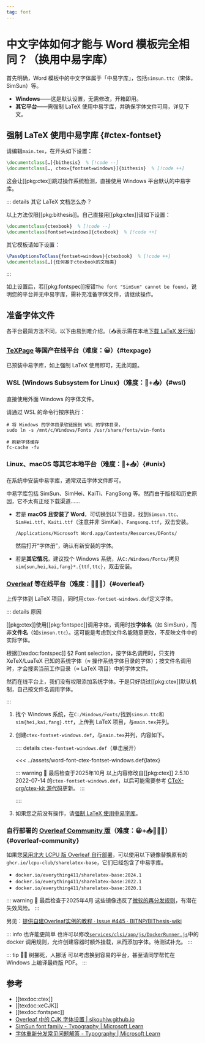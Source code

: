 ```yaml
---
tag: font
---
```


# 中文字体如何才能与 Word 模板完全相同？（换用中易字库）

首先明确，Word 模板中的中文字体属于「中易字库」，包括`simsun.ttc`（宋体，SimSun）等。

- **Windows**——这是默认设置，无需修改，开箱即用。
- **其它平台**——需强制 LaTeX 使用中易字库，并确保字体文件可用，详见下文。

## 强制 LaTeX 使用中易字库 {#ctex-fontset}

请编辑`main.tex`，在开头如下设置：

```latex
\documentclass[…]{bithesis}  % [!code --]
\documentclass[…, ctex={fontset=windows}]{bithesis}  % [!code ++]
```

这会让[[pkg:ctex]]跳过操作系统检测，直接使用 Windows 平台默认的中易字库。

::: details 其它 LaTeX 文档怎么办？

以上方法仅限[[pkg:bithesis]]。自己直接用[[pkg:ctex]]请如下设置：

```latex
\documentclass{ctexbook}  % [!code --]
\documentclass[fontset=windows]{ctexbook}  % [!code ++]
```

其它模板请如下设置：

```latex
\PassOptionsToClass{fontset=windows}{ctexbook}  % [!code ++]
\documentclass[…]{任何基于ctexbook的文档类}
```

:::

如上设置后，若[[pkg:fontspec]]报错`The font "SimSun" cannot be found`，说明您的平台并无中易字库，需补充准备字体文件，请继续操作。

## 准备字体文件

各平台最简方法不同，以下由易到难介绍。（📥表示需在本地[下载 LaTeX 发行版](../guide/getting-started.md)）

### [TeXPage](https://www.texpage.com) 等国产在线平台（难度：😀）{#texpage}

已预装中易字库，如上强制 LaTeX 使用即可，无此问题。

### WSL (Windows Subsystem for Linux)（难度：🙂+📥）{#wsl}

直接使用外面 Windows 的字体文件。

请通过 WSL 的命令行按序执行：

```shell
# 将 Windows 的字体目录软链接到 WSL 的字体目录，
sudo ln -s /mnt/c/Windows/Fonts /usr/share/fonts/win-fonts

# 刷新字体缓存
fc-cache -fv
```

### Linux、macOS 等其它本地平台（难度：🤨+📥）{#unix}

在系统中安装中易字库，通常双击字体文件即可。

中易字库包括 SimSun、SimHei、KaiTi、FangSong 等。然而由于版权和历史原因，它不太有正经下载渠道……

- 若是 **macOS 且安装了 Word**，可切换到以下目录，找到`Simsun.ttc`、`SimHei.ttf`、`Kaiti.ttf`（注意并非 SimKai）、`Fangsong.ttf`，双击安装。

   <!-- https://github.com/BITNP/BIThesis-wiki/issues/527 -->

  ```log
  /Applications/Microsoft Word.app/Contents/Resources/DFonts/
  ```

  然后打开“字体册”，确认有新安装的字体。

- 若是**其它情况**，建议找个 Windows 系统，从`C:/Windows/Fonts/`拷贝`sim{sun,hei,kai,fang}*.{ttf,ttc}`，双击安装。

### [Overleaf](https://www.overleaf.com/) 等在线平台（难度：🤨😥😖）{#overleaf}

上传字体到 LaTeX 项目，同时用`ctex-fontset-windows.def`定义字体。

::: details 原因

[[pkg:ctex]]使用[[pkg:fontspec]]调用字体，调用时按**字体名**（如 SimSun），而非**文件名**（如`simsun.ttc`）。这可能是考虑到文件名能随意更改，不反映文件中的实际字体。

根据[[texdoc:fontspec]] §2 Font selection，按字体名调用时，只支持 XeTeX/LuaTeX 已知的系统字体（≈ 操作系统字体目录的字体）；按文件名调用时，才会搜索当前工作目录（≈ LaTeX 项目）中的字体文件。

然而在线平台上，我们没有权限添加系统字体。于是只好绕过[[pkg:ctex]]默认机制，自己按文件名调用字体。

:::

1. 找个 Windows 系统，在`C:/Windows/Fonts/`找到`simsun.ttc`和`sim{hei,kai,fang}.ttf`，上传到 LaTeX 项目，与`main.tex`并列。

2. 创建`ctex-fontset-windows.def`，与`main.tex`并列，内容如下。

   :::: details `ctex-fontset-windows.def`（单击展开）

   <<< ../assets/word-font-ctex-fontset-windows.def{latex}

   ::: warning 📅 最后检查于2025年10月
   以上内容修改自[[pkg:ctex]] 2.5.10 2022-07-14 的`ctex-fontset-windows.def`，以后可能需要参考 [CTeX-org/ctex-kit 源代码](https://github.com/CTeX-org/ctex-kit/blob/1ee66c6f130802d3400f893db01fd6a6701ab164/ctex/ctex.dtx#L11065-L11172)更新。
   :::

   ::::

3. 如果您之前没有操作，请[强制 LaTeX 使用中易字库](#ctex-fontset)。

### 自行部署的 [Overleaf Community 版](https://github.com/overleaf/toolkit/)（难度：😀+📥👷‍♀️🚧）{#overleaf-community}

如果您[采用北大 LCPU 版 Overleaf 自行部署](https://github.com/lcpu-club/overleaf/wiki/快速开始)，可以使用以下镜像替换原有的`ghcr.io/lcpu-club/sharelatex-base`，它们已经包含了中易字库。

- `docker.io/everything411/sharelatex-base:2024.1`
- `docker.io/everything411/sharelatex-base:2022.1`
- `docker.io/everything411/sharelatex-base:2020.1`

::: warning 📅 最后检查于2025年4月
这些镜像违反了[微软的再分发规则][ms-font-faq]，有潜在失效风险。
:::

另见：[提供自建Overleaf实例的教程 · Issue #445 · BITNP/BIThesis-wiki](https://github.com/BITNP/BIThesis-wiki/issues/445#issuecomment-2728226319)

::: info 也许能更简单
也许可以修改[`services/clsi/app/js/DockerRunner.js`](https://github.com/lcpu-club/overleaf/blob/3ebfd0a523adfef3164a1b14419eb9e2c968c78f/services/clsi/app/js/DockerRunner.js#L4)中的 docker 调用规则，允许创建容器时额外挂载，从而添加字体。待测试补充。
:::

::: tip 🏃‍♀️ 树挪死，人挪活
可以考虑换到容易的平台，甚至请同学帮忙在 Windows 上编译最终版 PDF。
:::

## 参考

- [[texdoc:ctex]]
- [[texdoc:xeCJK]]
- [[texdoc:fontspec]]
- [Overleaf 中的 CJK 字体设置 | sikouhjw.github.io](https://sikouhjw.github.io/2021/02/14/2021-02-14-fontset-overleaf/)
- [SimSun font family - Typography | Microsoft Learn](https://learn.microsoft.com/zh-cn/typography/font-list/simsun)
- [字体重新分发常见问题解答 - Typography | Microsoft Learn][ms-font-faq]

[ms-font-faq]: https://learn.microsoft.com/zh-cn/typography/fonts/font-faq

